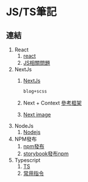 # JS/TS筆記

## 連結
1. React
   1. [react](https://github.com/areslin1201/note/blob/main/1.js_ts/react/README.md)
   2. [JS相關問題](https://github.com/areslin1201/note/blob/main/1.js_ts/react/README.js.md)
2. NextJs
   1. [NextJs](https://github.com/areslin1201/note/tree/main/1.js_ts/next_js)

      `blog+scss`
   2. Next + Context [參考框架](https://github.com/areslin1201/next_js_with_Context_API)
   3. [Next image](https://github.com/areslin1201/note/blob/main/1.js_ts/next_js/README.image.md)
3. NodeJs
   1. [Nodejs](https://github.com/areslin1201/note/tree/main/1.js_ts/node)
4. NPM發布
   1. [npm發布](https://github.com/areslin1201/note/tree/main/1.js_ts/npm)
   2. [storybook發布npm](https://github.com/areslin1201/note/blob/main/1.js_ts/npm/README.storybook.md)
5. Typescript
   1. [TS](https://github.com/areslin1201/note/tree/main/1.js_ts/typescript)
   2. [常用指令](https://github.com/areslin1201/note/blob/main/1.js_ts/typescript/README.common.md)